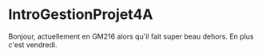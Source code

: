 # IntroGestionProjet4A

Bonjour, actuellement en GM216 alors qu'il fait super beau dehors. En plus c'est vendredi.
